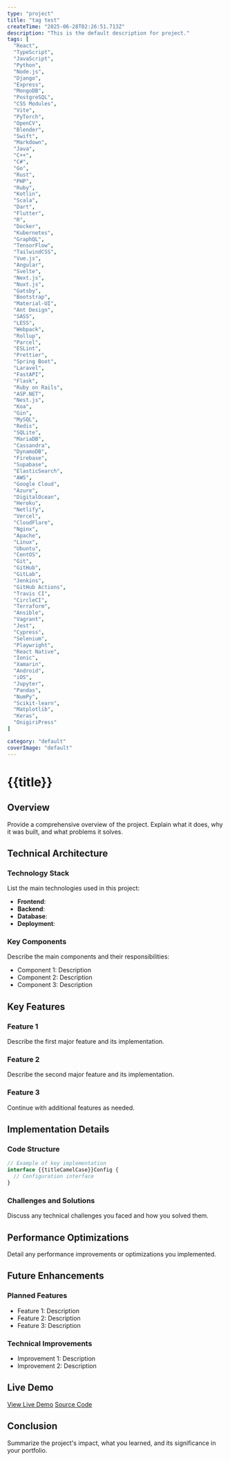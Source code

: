 ```yaml
---
type: "project"
title: "tag test"
createTime: "2025-06-28T02:26:51.713Z"
description: "This is the default description for project."
tags: [
  "React",
  "TypeScript",
  "JavaScript",
  "Python",
  "Node.js",
  "Django",
  "Express",
  "MongoDB",
  "PostgreSQL",
  "CSS Modules",
  "Vite",
  "PyTorch",
  "OpenCV",
  "Blender",
  "Swift",
  "Markdown",
  "Java",
  "C++",
  "C#",
  "Go",
  "Rust",
  "PHP",
  "Ruby",
  "Kotlin",
  "Scala",
  "Dart",
  "Flutter",
  "R",
  "Docker",
  "Kubernetes",
  "GraphQL",
  "TensorFlow",
  "TailwindCSS",
  "Vue.js",
  "Angular",
  "Svelte",
  "Next.js",
  "Nuxt.js",
  "Gatsby",
  "Bootstrap",
  "Material-UI",
  "Ant Design",
  "SASS",
  "LESS",
  "Webpack",
  "Rollup",
  "Parcel",
  "ESLint",
  "Prettier",
  "Spring Boot",
  "Laravel",
  "FastAPI",
  "Flask",
  "Ruby on Rails",
  "ASP.NET",
  "Nest.js",
  "Koa",
  "Gin",
  "MySQL",
  "Redis",
  "SQLite",
  "MariaDB",
  "Cassandra",
  "DynamoDB",
  "Firebase",
  "Supabase",
  "ElasticSearch",
  "AWS",
  "Google Cloud",
  "Azure",
  "DigitalOcean",
  "Heroku",
  "Netlify",
  "Vercel",
  "CloudFlare",
  "Nginx",
  "Apache",
  "Linux",
  "Ubuntu",
  "CentOS",
  "Git",
  "GitHub",
  "GitLab",
  "Jenkins",
  "GitHub Actions",
  "Travis CI",
  "CircleCI",
  "Terraform",
  "Ansible",
  "Vagrant",
  "Jest",
  "Cypress",
  "Selenium",
  "Playwright",
  "React Native",
  "Ionic",
  "Xamarin",
  "Android",
  "iOS",
  "Jupyter",
  "Pandas",
  "NumPy",
  "Scikit-learn",
  "Matplotlib",
  "Keras",
  "OnigiriPress"
]

category: "default"
coverImage: "default"
---
```


# {{title}}

## Overview

Provide a comprehensive overview of the project. Explain what it does, why it was built, and what problems it solves.

## Technical Architecture

### Technology Stack
List the main technologies used in this project:
- **Frontend**: 
- **Backend**: 
- **Database**: 
- **Deployment**: 

### Key Components
Describe the main components and their responsibilities:
- Component 1: Description
- Component 2: Description
- Component 3: Description

## Key Features

### Feature 1
Describe the first major feature and its implementation.

### Feature 2
Describe the second major feature and its implementation.

### Feature 3
Continue with additional features as needed.

## Implementation Details

### Code Structure
```typescript
// Example of key implementation
interface {{titleCamelCase}}Config {
  // Configuration interface
}
```

### Challenges and Solutions
Discuss any technical challenges you faced and how you solved them.

## Performance Optimizations

Detail any performance improvements or optimizations you implemented.

## Future Enhancements

### Planned Features
- Feature 1: Description
- Feature 2: Description
- Feature 3: Description

### Technical Improvements
- Improvement 1: Description
- Improvement 2: Description

## Live Demo

[View Live Demo]({{demoUrl}})
[Source Code]({{sourceUrl}})

## Conclusion

Summarize the project's impact, what you learned, and its significance in your portfolio.
